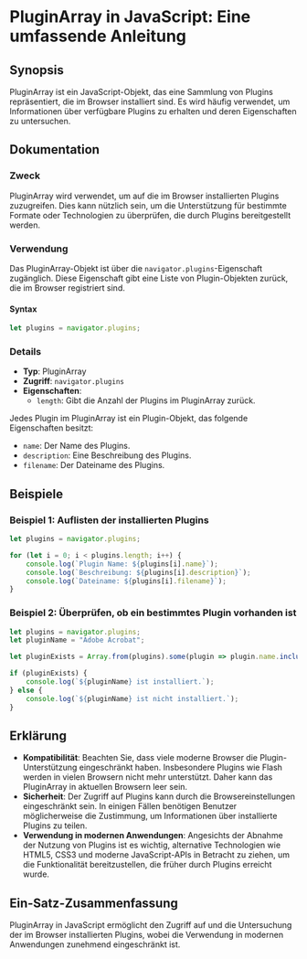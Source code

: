 <!--
Meta Description: # PluginArray in JavaScript: Eine umfassende Anleitung ## Synopsis PluginArray ist ein JavaScript-Objekt, das eine Sammlung von Plugins repräsentiert,...
Meta Keywords: plugins, die, pluginarray, ist, plugin
-->

# PluginArray in JavaScript: Eine umfassende Anleitung

## Synopsis
PluginArray ist ein JavaScript-Objekt, das eine Sammlung von Plugins repräsentiert, die im Browser installiert sind. Es wird häufig verwendet, um Informationen über verfügbare Plugins zu erhalten und deren Eigenschaften zu untersuchen.

## Dokumentation
### Zweck
PluginArray wird verwendet, um auf die im Browser installierten Plugins zuzugreifen. Dies kann nützlich sein, um die Unterstützung für bestimmte Formate oder Technologien zu überprüfen, die durch Plugins bereitgestellt werden.

### Verwendung
Das PluginArray-Objekt ist über die `navigator.plugins`-Eigenschaft zugänglich. Diese Eigenschaft gibt eine Liste von Plugin-Objekten zurück, die im Browser registriert sind.

#### Syntax
```javascript
let plugins = navigator.plugins;
```

### Details
- **Typ**: PluginArray
- **Zugriff**: `navigator.plugins`
- **Eigenschaften**:
  - `length`: Gibt die Anzahl der Plugins im PluginArray zurück.
  
Jedes Plugin im PluginArray ist ein Plugin-Objekt, das folgende Eigenschaften besitzt:
- `name`: Der Name des Plugins.
- `description`: Eine Beschreibung des Plugins.
- `filename`: Der Dateiname des Plugins.

## Beispiele
### Beispiel 1: Auflisten der installierten Plugins
```javascript
let plugins = navigator.plugins;

for (let i = 0; i < plugins.length; i++) {
    console.log(`Plugin Name: ${plugins[i].name}`);
    console.log(`Beschreibung: ${plugins[i].description}`);
    console.log(`Dateiname: ${plugins[i].filename}`);
}
```

### Beispiel 2: Überprüfen, ob ein bestimmtes Plugin vorhanden ist
```javascript
let plugins = navigator.plugins;
let pluginName = "Adobe Acrobat";

let pluginExists = Array.from(plugins).some(plugin => plugin.name.includes(pluginName));

if (pluginExists) {
    console.log(`${pluginName} ist installiert.`);
} else {
    console.log(`${pluginName} ist nicht installiert.`);
}
```

## Erklärung
- **Kompatibilität**: Beachten Sie, dass viele moderne Browser die Plugin-Unterstützung eingeschränkt haben. Insbesondere Plugins wie Flash werden in vielen Browsern nicht mehr unterstützt. Daher kann das PluginArray in aktuellen Browsern leer sein.
- **Sicherheit**: Der Zugriff auf Plugins kann durch die Browsereinstellungen eingeschränkt sein. In einigen Fällen benötigen Benutzer möglicherweise die Zustimmung, um Informationen über installierte Plugins zu teilen.
- **Verwendung in modernen Anwendungen**: Angesichts der Abnahme der Nutzung von Plugins ist es wichtig, alternative Technologien wie HTML5, CSS3 und moderne JavaScript-APIs in Betracht zu ziehen, um die Funktionalität bereitzustellen, die früher durch Plugins erreicht wurde.

## Ein-Satz-Zusammenfassung
PluginArray in JavaScript ermöglicht den Zugriff auf und die Untersuchung der im Browser installierten Plugins, wobei die Verwendung in modernen Anwendungen zunehmend eingeschränkt ist.